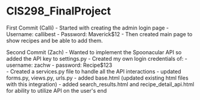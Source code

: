 # CIS298_FinalProject
First Commit (Calli) - Started with creating the admin login page
                     - Username: callibest
                     - Password: Maverick$12
                     - Then created main page to show recipes and be able to add them. 

Second Commit (Zach) - Wanted to implement the Spoonacular API so added the API key to settings.py
                     - Created my own login credentials of:
                     - username: zachw
                     - password: Recipe$123  
                     - Created a services.py file to handle all the API interactions
                     - updated forms.py, views.py, urls.py
                     - added base.html (updated existing html files with this integration)
                     - added search_results.html and recipe_detail_api.html for ability to utilize API on the user's end
